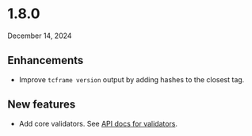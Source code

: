 # 1.8.0

December 14, 2024

## Enhancements

- Improve `tcframe version` output by adding hashes to the closest tag.

## New features

- Add core validators. See [API docs for validators](../api/validators).
